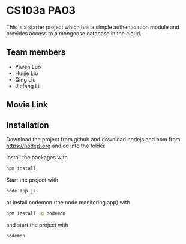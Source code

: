 # CS103a PA03

This is a starter project which has a simple authentication module 
and provides access to a mongoose database in the cloud.

## Team members
- Yiwen Luo
- Huijie Liu
- Qing Liu
- Jiefang Li

## Movie Link


## Installation
Download the project from github and download nodejs and npm from https://nodejs.org
and cd into the folder

Install the packages with
``` bash
npm install
```
Start the project with
``` bash
node app.js
```
or install nodemon (the node monitoring app) with
``` bash
npm install -g nodemon
```
and start the project with
``` bash
nodemon
```

